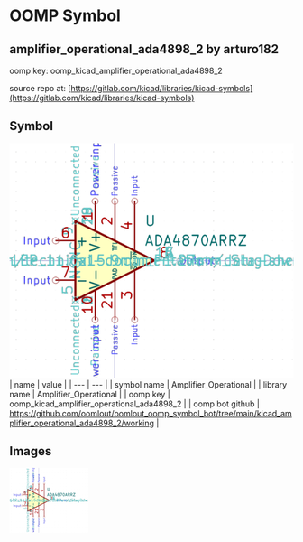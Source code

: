 # OOMP Symbol  
## amplifier_operational_ada4898_2  by arturo182  
  
oomp key: oomp_kicad_amplifier_operational_ada4898_2  
  
source repo at: [https://gitlab.com/kicad/libraries/kicad-symbols](https://gitlab.com/kicad/libraries/kicad-symbols)  
## Symbol  
  
[![working.png](working_600.png)](working.png)  
| name | value | 
| --- | --- | 
| symbol name | Amplifier_Operational | 
| library name | Amplifier_Operational | 
| oomp key | oomp_kicad_amplifier_operational_ada4898_2 | 
| oomp bot github | https://github.com/oomlout/oomlout_oomp_symbol_bot/tree/main/kicad_amplifier_operational_ada4898_2/working | 
## Images  
  
[![working.png](working_140.png)](working.png)  
